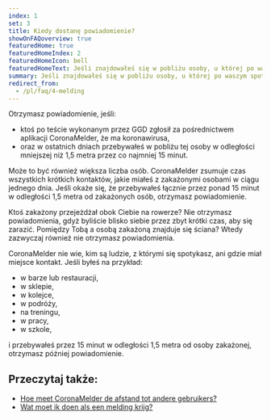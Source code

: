 ```yaml
---
index: 1
set: 3
title: Kiedy dostanę powiadomienie?
showOnFAQoverview: true
featuredHome: true
featuredHomeIndex: 2
featuredHomeIcon: bell
featuredHomeText: Jeśli znajdowałeś się w pobliżu osoby, u której po waszym spotkaniu wykryto koronawirusa.
summary: Jeśli znajdowałeś się w pobliżu osoby, u której po waszym spotkaniu, wykryto koronawirusa. 
redirect_from: 
  - /pl/faq/4-melding
---
```

Otrzymasz powiadomienie, jeśli:

- ktoś po teście wykonanym przez GGD zgłosił za pośrednictwem aplikacji CoronaMelder, że ma koronawirusa,
- oraz w ostatnich dniach przebywałeś w pobliżu tej osoby w odległości mniejszej niż 1,5 metra przez co najmniej 15 minut.

Może to być również większa liczba osób. CoronaMelder zsumuje czas wszystkich krótkich kontaktów, jakie miałeś z zakażonymi osobami w ciągu jednego dnia. Jeśli okaże się, że przebywałeś łącznie przez ponad 15 minut w odległości 1,5 metra od zakażonych osób, otrzymasz powiadomienie.

Ktoś zakażony przejeżdżał obok Ciebie na rowerze? Nie otrzymasz powiadomienia, gdyż byliście blisko siebie przez zbyt krótki czas, aby się zarazić. Pomiędzy Tobą a osobą zakażoną znajduje się ściana? Wtedy zazwyczaj również nie otrzymasz powiadomienia.

CoronaMelder nie wie, kim są ludzie, z którymi się spotykasz, ani gdzie miał miejsce kontakt. Jeśli byłeś na przykład:

- w barze lub restauracji,
- w sklepie,
- w kolejce,
- w podróży,
- na treningu,
- w pracy,
- w szkole,

i przebywałeś przez 15 minut w odległości 1,5 metra od osoby zakażonej, otrzymasz później powiadomienie.

## Przeczytaj także:

- [Hoe meet CoronaMelder de afstand tot andere gebruikers?](/{{page.lang}}/faq/2-1-hoe-meet-coronamelder-de-afstand) 
- [Wat moet ik doen als een melding krijg?](/{{page.lang}}/faq/1-5-wat-moet-ik-doen-als-ik-een-melding-krijg)
